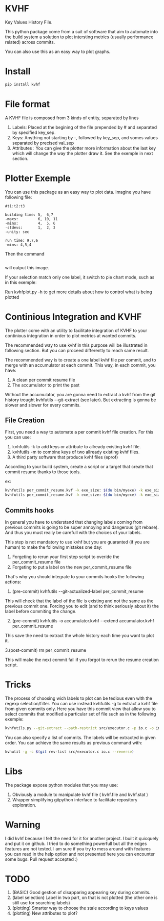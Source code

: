 # KVHF
Key Values History File.

This python package come from a suit of software that aim to automate into the build system a solution to plot intersting metrics (usually performance related) across commits.

You can also use this as an easy way to plot graphs. 

# Install
```bash
pip install kvhf
``` 

# File format

A KVHF file is composed from 3 kinds of entity, separated by lines

 1. Labels: Placed at the begining of the file prepended by # and separated by specified key\_sep.
 2. Keys: Anything not starting by -, followed by key\_sep, and somes values separated by precised val\_sep
 3. Attributes : You can give the plotter more information about the last key which will change the way the plotter draw it. See the exemple in next section. 


# Plotter Exemple
You can use this package as an easy way to plot data. Imagine you have following file:

```
#t1:t2:t3

building time: 5,  6,7
-maxs:         6, 10, 11
-mins:         4,  5, 6
-stdevs:       1,  2, 3
-unity: sec

run time: 9,7,6
-mins: 4,5,4
```

Then the command 
```bash

``` 
will output this image.

If your selection match only one label, it switch to pie chart mode, such as in this exemple:

Run kvhfplot.py -h to get more details about how to control what is being plotted

# Continious Integration and KVHF

The plotter come with an utility to facilitate integration of KVHF to your continious integration in order to plot metrics at wanted commits.

The recommended way to use kvhf in this purpose will be illustrated in following section. But you can proceed differently to reach same result.

The recommended way is to create a one label kvhf file per commit, and to merge with an accumulator at each commit. This way, in each commit, you have:

1. A clean per commit resume file
2. The accumulator to print the past  

Without the accumulator, you are gonna need to extract a kvhf from the git history trought kvhfutils --git-extract (see later). But extracting is gonna be slower and slower for every commits.

## File Creation
First, you need a way to automate a per commit kvhf file creation. For this you can use:
 1. kvhfutils -k to add keys or attribute to allready existing kvhf file.
 2. kvhfutils -m to combine keys of two allready existing kvhf files.
 3. A third party software that produce kvhf files (eprof)

According to your build system, create a script or a target that create that commit resume thanks to those tools.

ex:
```bash
kvhfutils per_commit_resume.kvf -k exe_size: $(du bin/myexe) -k exe_size:unity:Mo
kvhfutils per_commit_resume.kvf -k exe_size: $(du bin/myexe) -k exe_size:unity:Mo
``` 

## Commits hooks

In general you have to understand that changing labels coming from previous commits is going to be super annoying and dangerous (git rebase). And thus you must really be carefull with the choices of your labels. 

This step is not mandatory to use kvhf but you are guaranted (if you are human) to make the following mistakes one day:

1. Forgeting to rerun your first step script to overide the per\_commit\_resume file
2. Forgeting to put a label on the new per\_commit\_resume file

That's why you should integrate to your commits hooks the following actions:
1. (pre-commit) kvhfutils --git-actualized-label per\_commit\_resume 

This will check that the label of the file is existing and not the same as the previous commit one. Forcing you to edit (and to think seriously about it) the label before commiting the change. 

2. (pre-commit) kvhfutils -o accumulator.kvhf  --extend accumulator.kvhf per\_commit\_resume

This save the need to extract the whole history each time you want to plot it.

3.(post-commit) rm per\_commit\_resume

This will make the next commit fail if you forgot to rerun the resume creation script.


# Tricks
The process of choosing wich labels to plot can be tedious even with the regexp selection/filter. You can use instead kvhfutils -g to extract a kvhf file from given commits only. Here you have this commit view that allow you to select commits that modified a particular set of file such as in the following exemple:
```bash
kvhfutils.py --git-extract --path-restrict src/executor.c -p io.c -o important_changes.kvhf
``` 

You can also specify a list of commits. The labels will be extracted in given order. You can achieve the same results as previous command with:

```bash
kvhutil -g -c $(git rev-list src/executor.c io.c --reverse)
```


# Libs
The package expose python modules that you may use:
1. Obviously a module to manipulate kvhf file ( kvhf.file and kvhf.stat )
2. Wrapper simplifying gitpython interface to facilitate repository exploration.

# Warning
I did kvhf because I felt the need for it for another project. I built it quicquely and put it on github. I tried to do something powerfull but all the edges features are not tested. I am sure if you try to mess around with features you can read in the help option and not presented here you can encounter some bugs. Pull request accepted :)

# TODO
1. (BASIC) Good gestion of disapparing appearing key during commits.
2. (label selection) Label in two part, on that is not plotted (the other one is still use for searching labels) 
4. (plotting) Smarter way to choose the stale according to keys values
3. (plotting) New attributes to plot?

